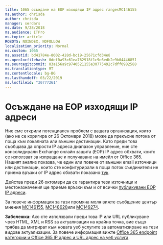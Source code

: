 ```yaml
---
title: 1065 осъждане на EOP изходящи IP адрес rangesMC146155
ms.author: chrisda
author: chrisda
manager: serdars
ms.date: 9/28/2018
ms.audience: ITPro
ms.topic: article
ROBOTS: NOINDEX, NOFOLLOW
localization_priority: Normal
ms.custom: 1065
ms.assetid: bd41784e-8002-428d-bc19-25671cfd34e8
ms.openlocfilehash: 0def0a93c61ea762918f1c9e6edb2e9b04446851
ms.sourcegitcommit: 03a156a9c9740521155a30775492c7dff0982588
ms.translationtype: MT
ms.contentlocale: bg-BG
ms.lasthandoff: 03/22/2019
ms.locfileid: "30777261"
---
```

# <a name="deprecation-of-eop-outbound-ip-address-ranges"></a>Осъждане на EOP изходящи IP адреси

Ние сме открили потенциален проблем с вашата организация, които (ако не се коригира от 26 Октомври 2018) може да прекъсне потока от поща към локалната или външни дестинации. Като преди това съобщава да опрости IP адреса диапазон управление, ние сте консолидирали Exchange онлайн защита (EOP) IP адрес обхвати, които се използват за изпращане и получаване на имейл от Office 365. Нашият анализ показва, че един или повече от външни email източници или дестинации, които сте конфигурирали в поща поток съединители не приема връзки от IP адрес обхвати показано [тук](https://docs.microsoft.com/office365/SecurityCompliance/eop/exchange-online-protection-ip-addresses).
  
Действа преди 26 октомври да се гарантира тези източници и местоназначения ще приеме връзки към и от всички [публикувани EOP IP адреси](https://docs.microsoft.com/office365/SecurityCompliance/eop/exchange-online-protection-ip-addresses).
  
За повече информация за тази промяна моля вижте съобщение център мнения [MC146155](https://portal.office.com/AdminPortal/home?switchtomodern=true#/MessageCenter?id=MC146155), [MC148620](https://portal.office.com/AdminPortal/home?switchtomodern=true#/MessageCenter?id=MC148620)или [MC149274](https://portal.office.com/AdminPortal/home?switchtomodern=true#/MessageCenter?id=MC149274).
  
 **Забележка**: Ако сте използвали преди това IP или URL публикуване чрез HTML, XML и RSS за актуализации на крайна точка, вие също трябва да мигрират към новата уеб услугите за автоматизиране на тези видове актуализации. За повече информация вижте [Office 365 endpoint категории и Office 365 IP адрес и URL адрес на уеб услуга](https://techcommunity.microsoft.com/t5/Office-365-Blog/Announcing-Office-365-endpoint-categories-and-Office-365-IP/ba-p/177638).
  

